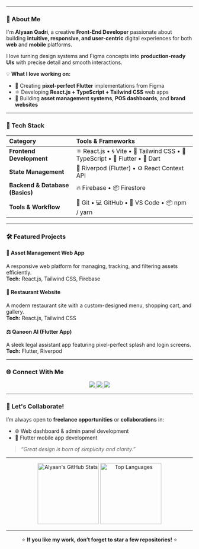 
---

### 🚀 About Me

I'm **Alyaan Qadri**, a creative **Front-End Developer** passionate about building **intuitive, responsive, and user-centric** digital experiences for both **web** and **mobile** platforms.  

I love turning design systems and Figma concepts into **production-ready UIs** with precise detail and smooth interactions.

💡 **What I love working on:**
- 🎨 Creating **pixel-perfect Flutter** implementations from Figma  
- ⚛️ Developing **React.js + TypeScript + Tailwind CSS** web apps  
- 🧭 Building **asset management systems**, **POS dashboards**, and **brand websites**

---

### 🧠 Tech Stack

| Category | Tools & Frameworks |
|:--|:--|
| **Frontend Development** | ⚛️ React.js • 🌀 Vite • 💨 Tailwind CSS • 🧠 TypeScript • 📱 Flutter • 💙 Dart |
| **State Management** | 🌿 Riverpod (Flutter) • ⚙️ React Context API |
| **Backend & Database (Basics)** | 🔥 Firebase • 📦 Firestore |
| **Tools & Workflow** | 🧰 Git • 💻 GitHub • 🧩 VS Code • 📦 npm / yarn |

---

### 🛠️ Featured Projects

#### 🏢 **Asset Management Web App**
A responsive web platform for managing, tracking, and filtering assets efficiently.  
**Tech:** React.js, Tailwind CSS, Firebase  

#### 🍴 **Restaurant Website**
A modern restaurant site with a custom-designed menu, shopping cart, and gallery.  
**Tech:** React.js, Tailwind CSS  

#### ⚖️ **Qanoon AI (Flutter App)**
A sleek legal assistant app featuring pixel-perfect splash and login screens.  
**Tech:** Flutter, Riverpod  

---

### 🌐 Connect With Me

<p align="center">
  <a href="https://linkedin.com/in/alyaan-qadri-8a0b94254" target="_blank">
    <img src="https://img.shields.io/badge/LinkedIn-0077B5?style=for-the-badge&logo=linkedin&logoColor=white"/>
  </a>
  <a href="mailto:alyaan.qadri12@gmail.com" target="_blank">
    <img src="https://img.shields.io/badge/Email-D14836?style=for-the-badge&logo=gmail&logoColor=white"/>
  </a>
  <a href="https://github.com/your-github-username" target="_blank">
    <img src="https://img.shields.io/badge/GitHub-181717?style=for-the-badge&logo=github&logoColor=white"/>
  </a>
</p>

---

### 🤝 Let's Collaborate!

I’m always open to **freelance opportunities** or **collaborations** in:  
- 🌐 Web dashboard & admin panel development  
- 📱 Flutter mobile app development  

> _“Great design is born of simplicity and clarity.”_

---

<p align="center">
  <img src="https://github-readme-stats.vercel.app/api?username=your-github-username&show_icons=true&theme=tokyonight&hide_border=true" alt="Alyaan's GitHub Stats" height="165"/>
  <img src="https://github-readme-stats.vercel.app/api/top-langs/?username=your-github-username&layout=compact&theme=tokyonight&hide_border=true" alt="Top Languages" height="165"/>
</p>

---

<p align="center">
  ⭐ <b>If you like my work, don’t forget to star a few repositories!</b> ⭐
</p>
